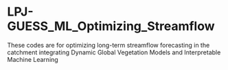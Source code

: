 # LPJ-GUESS_ML_Optimizing_Streamflow
These codes are for optimizing long-term streamflow forecasting in the catchment integrating  Dynamic Global Vegetation Models and Interpretable Machine Learning

